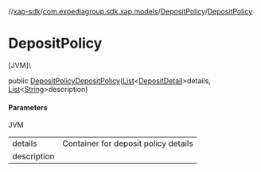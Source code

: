 //[xap-sdk](../../../index.md)/[com.expediagroup.sdk.xap.models](../index.md)/[DepositPolicy](index.md)/[DepositPolicy](-deposit-policy.md)

# DepositPolicy

[JVM]\

public [DepositPolicy](index.md)[DepositPolicy](-deposit-policy.md)([List](https://docs.oracle.com/javase/8/docs/api/java/util/List.html)&lt;[DepositDetail](../-deposit-detail/index.md)&gt;details, [List](https://docs.oracle.com/javase/8/docs/api/java/util/List.html)&lt;[String](https://docs.oracle.com/javase/8/docs/api/java/lang/String.html)&gt;description)

#### Parameters

JVM

| | |
|---|---|
| details | Container for deposit policy details |
| description |
